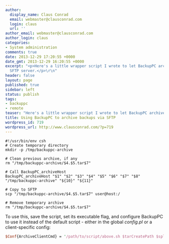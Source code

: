 ```yaml
---
author:
  display_name: Claus Conrad
  email: webmaster@clausconrad.com
  login: claus
  url: ''
author_email: webmaster@clausconrad.com
author_login: claus
categories:
- System administration
comments: true
date: 2013-12-29 17:20:55 +0000
date_gmt: 2013-12-29 16:20:55 +0000
excerpt: "<p>Here's a little wrapper script I wrote to let BackupPC archive onto a
  SFTP server.</p>\r\n"
header: false
layout: page
published: true
sidebar: left
status: publish
tags:
- backuppc
- remote
teaser: "Here's a little wrapper script I wrote to let BackupPC archive onto a SFTP server."
title: Using BackupPC to archive backups via SFTP
wordpress_id: 719
wordpress_url: http://www.clausconrad.com/?p=719
---
```

```shell
#!/usr/bin/env csh  
# Create temporary directory  
mkdir -p /tmp/backuppc-archive  
  
# Clean previous archive, if any  
rm "/tmp/backuppc-archive/$4.$5.tar$7"  
  
# Call BackupPC_archiveHost  
BackupPC_archiveHost "$1" "$2" "$3" "$4" "$5" "$6" "$7" "$8" "/tmp/backuppc-archive" "${10}" "${11}"  
  
# Copy to SFTP  
scp "/tmp/backuppc-archive/$4.$5.tar$7" user@host:/  
  
# Remove temporary archive  
rm "/tmp/backuppc-archive/$4.$5.tar$7"
```

To use this, save the script, set its executable flag, and configure BackupPC to use it instead of the default script - either in the global _config.pl_ or a client-specific config:  
  
```perl
$Conf{ArchiveClientCmd} = '/path/to/script/above.sh $tarCreatePath $splitpath $parpath $host $backupnumber $compression $compext $splitsize $archiveloc $parfile *';
```
